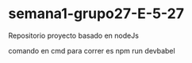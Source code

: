 # semana1-grupo27-E-5-27
Repositorio
proyecto basado en nodeJs

comando en cmd para correr es npm run devbabel

